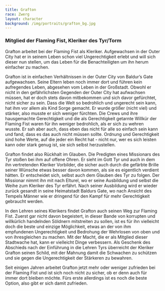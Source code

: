 ```yaml
---
title: Grafton
race: Zwerg
layout: character
background: /img/portraits/grafton_bg.jpg
---
```


### Mitglied der Flaming Fist, Kleriker  des Tyr/Torm

Grafton arbeitet bei der Flaming Fist als Kleriker. Aufgewachsen in der Outer City
hat er in seinem Leben schon viel Ungerechtigkeit erlebt und will sich dieser nun
stellen, um das Leben für die Benachteiligten um ihn herum einfacher zu machen.


<!-- more -->

Grafton ist in einfachen Verhältnissen in der Outer City von Baldur’s Gate
aufgewachsen. Seine Eltern leben noch immer dort und führen kein aufregendes
Leben, abgesehen vom Leben in der Großstadt. Obwohl er nicht in den
gefährlichsten Gegenden der Outer City hat aufwachsen müssen, hat er doch stets
davon mitbekommen und sich davor gefürchtet, nicht sicher zu sein. Dass die
Welt so bedrohlich und ungerecht sein kann, hat ihm vor allem als Kind Sorge
gemacht. Er wurde größer (nicht viel) und stärker, also musste er sich weniger
fürchten. Die Crews und ihre hausgemachte Gerechtigkeit und die als
Gerechtigkeit getarnte Willkür der Flaming Fist waren für ihn weniger
bedrohlich, als er sich zu wehren wusste. Er sah aber auch, dass eben das nicht
für alle so einfach sein kann und fand, dass es das auch nicht müssen sollte.
Ordnung und Gerechtigkeit sind hohe Werte, auf die jeder ein Recht hat - nicht
nur, wer es sich leisten kann oder stark genug ist, sie sich selbst
herzustellen.

Grafton findet also Rückhalt im Glauben. Die Predigten eines Missionars des Tyr
stoßen bei ihm auf offene Ohren. Er sieht im Gott Tyr und auch in dem ihn
vertretenden Kleriker Vorbilder, die sicher auch durch die gefärbte Brille
seiner Wünsche etwas besser davon kommen, als sie es eigentlich verdient
hätten. Er entscheidet sich, selbst auch dem Glauben des Tyr zu folgen. Der
Missionar nimmt ihn mit nach Elturel, wo er seine Ausbildung und selbst die
Weihe zum Kleriker des Tyr erfährt. Nach seiner Ausbildung wird er wieder
zurück gesandt in seine Heimatstadt Baldurs Gate, wo nach Ansicht des Tempels
Männer wie er dringend für den Kampf für mehr Gerechtigkeit gebraucht werden.

In den Lehren seines Klerikers findet Grafton auch seinen Weg zur Flaming Fist.
Zuerst gar nicht davon begeistert, in dieser Bande von korrupten und
willkürlich handelnden Söldnern mitstreiten zu sollen, ist es für ihn
vielleicht doch die beste und einzige Möglichkeit, etwas an der von ihm
empfundenen Ungerechtigkeit und Bedrohung der Wehrlosen von oben und von
ihresgleichen zu machen. Mit der Macht, die er als Mitglied dieser Stadtwache
hat, kann er vielleicht Dinge verbessern. Als Geschenk des Abschieds nach der
Einführung in die Lehren Tyrs überreicht der Kleriker Grafton seinen Schild,
mit der Mahnung damit die Schwachen zu schützen und sie gegen die
Ungerechtigkeit der Stärkeren zu bewahren.

Seit einigen Jahren arbeitet Grafton jetzt mehr oder weniger zufrieden bei der
Flaming Fist und ist sich noch nicht zu sicher, ob er denn auch für immer dort
bleiben möchte. Fürs erste allerdings ist es noch die beste Option, also gibt
er sich damit zufrieden.

